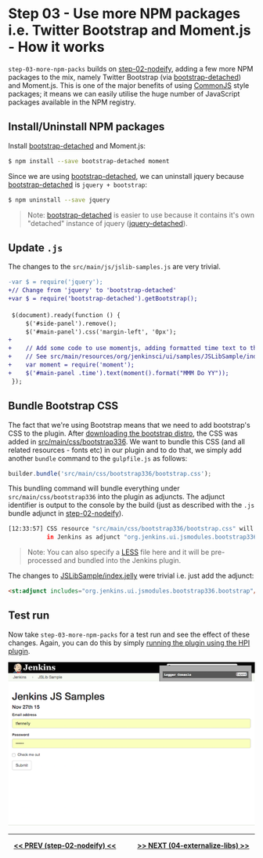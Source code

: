 # Step 03 - Use more NPM packages i.e. Twitter Bootstrap and Moment.js - How it works
`step-03-more-npm-packs` builds on <a href="../../../tree/master/step-02-nodeify">step-02-nodeify</a>, adding a few more
NPM packages to the mix, namely Twitter Bootstrap (via [bootstrap-detached])
and Moment.js. This is one of the major benefits of using [CommonJS] style packages; it means we can easily utilise
the huge number of JavaScript packages available in the NPM registry.

## Install/Uninstall NPM packages
Install [bootstrap-detached] and Moment.js:

```sh
$ npm install --save bootstrap-detached moment
```

Since we are using [bootstrap-detached], we can uninstall jquery because [bootstrap-detached]
is `jquery + bootstrap`:

```sh
$ npm uninstall --save jquery
```

> Note: [bootstrap-detached] is easier to use because it contains it's own "detached" instance of jquery ([jquery-detached]). 

## Update `.js`
The changes to the `src/main/js/jslib-samples.js` are very trivial.
 
```diff
-var $ = require('jquery');
+// Change from 'jquery' to 'bootstrap-detached' 
+var $ = require('bootstrap-detached').getBootstrap();
 
 $(document).ready(function () {    
     $('#side-panel').remove();
     $('#main-panel').css('margin-left', '0px');
+    
+    // Add some code to use momentjs, adding formatted time text to the page.
+    // See src/main/resources/org/jenkinsci/ui/samples/JSLibSample/index.jelly.
+    var moment = require('moment');
+    $('#main-panel .time').text(moment().format("MMM Do YY"));
 });
```

## Bundle Bootstrap CSS

The fact that we're using Bootstrap means that we need to add bootstrap's CSS to the plugin. After [downloading the
bootstrap distro](http://getbootstrap.com/getting-started/), the CSS was added in
[src/main/css/bootstrap336](src/main/css/bootstrap336). We want to bundle this CSS (and all related 
resources - fonts etc) in our plugin and to do that, we simply add another `bundle`
command to the `gulpfile.js` as follows:

```javascript
builder.bundle('src/main/css/bootstrap336/bootstrap.css');
```

This bundling command will bundle everything under `src/main/css/bootstrap336` into the plugin as adjuncts. The
adjunct identifier is output to the console by the build (just as described with the `.js` bundle adjunct
in <a href="../../../tree/master/step-02-nodeify">step-02-nodeify</a>).

```sh
[12:33:57] CSS resource "src/main/css/bootstrap336/bootstrap.css" will be available
           in Jenkins as adjunct "org.jenkins.ui.jsmodules.bootstrap336.bootstrap".
```

> Note: You can also specify a [LESS](http://lesscss.org/) file here and it will be pre-processed and bundled into the Jenkins plugin.

The changes to [JSLibSample/index.jelly](src/main/resources/org/jenkinsci/ui/samples/JSLibSample/index.jelly) were trivial
i.e. just add the adjunct:

```html
<st:adjunct includes="org.jenkins.ui.jsmodules.bootstrap336.bootstrap"/>
```

## Test run
Now take `step-03-more-npm-packs` for a test run and see the effect of these changes. 
Again, you can do this by simply [running the plugin using the HPI plugin](https://wiki.jenkins-ci.org/display/JENKINS/Plugin+tutorial#Plugintutorial-DebuggingaPlugin).

![root action page](img/root-action-page.png)

<hr/>
<p align="center">
<b><a href="../../../tree/master/step-02-nodeify">&lt;&lt; PREV (step-02-nodeify) &lt;&lt;</a>  &nbsp;&nbsp;&nbsp;&nbsp;&nbsp;&nbsp;&nbsp;&nbsp;&nbsp;&nbsp;&nbsp;  <a href="../../../tree/master/step-04-externalize-libs">&gt;&gt; NEXT (04-externalize-libs) &gt;&gt;</a></b>
</p>

[Node.js]: https://nodejs.org
[Gulp]: https://github.com/gulpjs/gulp
[jenkins-js-builder]: https://github.com/jenkinsci/js-builder
[jenkins-js-modules]: https://github.com/jenkinsci/js-modules
[CommonJS]: http://www.commonjs.org/
[jquery-detached]: https://github.com/tfennelly/jquery-detached
[bootstrap-detached]: https://github.com/tfennelly/bootstrap-detached
[Browserify]: http://browserify.org/
[bundle]: https://github.com/jenkinsci/js-modules/blob/master/FAQs.md#what-is-the-difference-between-a-module-and-a-bundle

